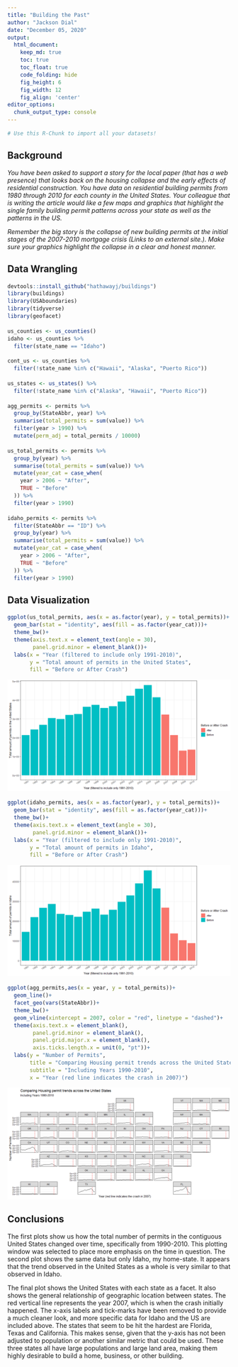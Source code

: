```yaml
---
title: "Building the Past"
author: "Jackson Dial"
date: "December 05, 2020"
output:
  html_document:  
    keep_md: true
    toc: true
    toc_float: true
    code_folding: hide
    fig_height: 6
    fig_width: 12
    fig_align: 'center'
editor_options: 
  chunk_output_type: console
---
```







```r
# Use this R-Chunk to import all your datasets!
```

## Background

_You have been asked to support a story for the local paper (that has a web presence) that looks back on the housing collapse and the early effects of residential construction. You have data on residential building permits from 1980 through 2010 for each county in the United States. Your colleague that is writing the article would like a few maps and graphics that highlight the single family building permit patterns across your state as well as the patterns in the US._

_Remember the big story is the collapse of new building permits at the initial stages of the 2007-2010 mortgage crisis (Links to an external site.). Make sure your graphics highlight the collapse in a clear and honest manner._

## Data Wrangling


```r
devtools::install_github("hathawayj/buildings")
library(buildings)
library(USAboundaries)
library(tidyverse)
library(geofacet)

us_counties <- us_counties()
idaho <- us_counties %>% 
  filter(state_name == "Idaho")

cont_us <- us_counties %>% 
  filter(!state_name %in% c("Hawaii", "Alaska", "Puerto Rico"))

us_states <- us_states() %>% 
  filter(!state_name %in% c("Alaska", "Hawaii", "Puerto Rico"))

agg_permits <- permits %>% 
  group_by(StateAbbr, year) %>% 
  summarise(total_permits = sum(value)) %>% 
  filter(year > 1990) %>% 
  mutate(perm_adj = total_permits / 10000)

us_total_permits <- permits %>% 
  group_by(year) %>% 
  summarise(total_permits = sum(value)) %>% 
  mutate(year_cat = case_when(
    year > 2006 ~ "After",
    TRUE ~ "Before"
  )) %>% 
  filter(year > 1990)

idaho_permits <- permits %>% 
  filter(StateAbbr == "ID") %>% 
  group_by(year) %>% 
  summarise(total_permits = sum(value)) %>% 
  mutate(year_cat = case_when(
    year > 2006 ~ "After",
    TRUE ~ "Before"
  )) %>% 
  filter(year > 1990)
```

## Data Visualization


```r
ggplot(us_total_permits, aes(x = as.factor(year), y = total_permits))+
  geom_bar(stat = "identity", aes(fill = as.factor(year_cat)))+
  theme_bw()+
  theme(axis.text.x = element_text(angle = 30),
        panel.grid.minor = element_blank())+
  labs(x = "Year (filtered to include only 1991-2010)",
       y = "Total amount of permits in the United States",
       fill = "Before or After Crash")
```

![](Case-Study-12_files/figure-html/plot_data-1.png)<!-- -->

```r
ggplot(idaho_permits, aes(x = as.factor(year), y = total_permits))+
  geom_bar(stat = "identity", aes(fill = as.factor(year_cat)))+
  theme_bw()+
  theme(axis.text.x = element_text(angle = 30),
        panel.grid.minor = element_blank())+
  labs(x = "Year (filtered to include only 1991-2010)",
       y = "Total amount of permits in Idaho",
       fill = "Before or After Crash")
```

![](Case-Study-12_files/figure-html/plot_data-2.png)<!-- -->

```r
ggplot(agg_permits,aes(x = year, y = total_permits))+
  geom_line()+
  facet_geo(vars(StateAbbr))+
  theme_bw()+
  geom_vline(xintercept = 2007, color = "red", linetype = "dashed")+
  theme(axis.text.x = element_blank(),
        panel.grid.minor = element_blank(),
        panel.grid.major.x = element_blank(),
        axis.ticks.length.x = unit(0, "pt"))+
  labs(y = "Number of Permits",
       title = "Comparing Housing permit trends across the United States",
       subtitle = "Including Years 1990-2010",
       x = "Year (red line indicates the crash in 2007)")
```

![](Case-Study-12_files/figure-html/plot_data-3.png)<!-- -->

## Conclusions

The first plots show us how the total number of permits in the contiguous United States changed over time, specifically from 1990-2010. This plotting window was selected to place more emphasis on the time in question. The second plot shows the same data but only Idaho, my home-state. It appears that the trend observed in the United States as a whole is very similar to that observed in Idaho.

The final plot shows the United States with each state as a facet. It also shows the general relationship of geographic location between states. The red vertical line represents the year 2007, which is when the crash initially happened. The x-axis labels and tick-marks have been removed to provide a much cleaner look, and more specific data for Idaho and the US are included above. The states that seem to be hit the hardest are Florida, Texas and California. This makes sense, given that the y-axis has not been adjusted to population or another similar metric that could be used. These three states all have large populations and large land area, making them highly desirable to build a home, business, or other building.
